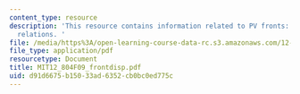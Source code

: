 ```yaml
---
content_type: resource
description: 'This resource contains information related to PV fronts: dispersion
  relations. '
file: /media/https%3A/open-learning-course-data-rc.s3.amazonaws.com/12-804-large-scale-flow-dynamics-lab-fall-2009/d91d6675b15033ad6352cb0bc0ed775c_MIT12_804F09_frontdisp.pdf
file_type: application/pdf
resourcetype: Document
title: MIT12_804F09_frontdisp.pdf
uid: d91d6675-b150-33ad-6352-cb0bc0ed775c
---
```

